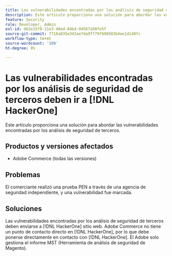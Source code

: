 ```yaml
---
title: Las vulnerabilidades encontradas por los análisis de seguridad de terceros deben ir a [!DNL HackerOne]
description: Este artículo proporciona una solución para abordar las vulnerabilidades encontradas por los análisis de seguridad de terceros.
feature: Security
role: Developer, Admin
exl-id: db2e15f0-11e3-48ed-84b4-94567a50fe5f
source-git-commit: 7718a835e343ae7da9ff79f690503b4ee1d140fc
workflow-type: tm+mt
source-wordcount: '109'
ht-degree: 0%

---
```


# Las vulnerabilidades encontradas por los análisis de seguridad de terceros deben ir a [!DNL HackerOne]

Este artículo proporciona una solución para abordar las vulnerabilidades encontradas por los análisis de seguridad de terceros.

## Productos y versiones afectados

* Adobe Commerce (todas las versiones)

## Problemas

El comerciante realizó una prueba PEN a través de una agencia de seguridad independiente, y una vulnerabilidad fue marcada.

## Soluciones

Las vulnerabilidades encontradas por los análisis de seguridad de terceros deben enviarse a [!DNL HackerOne] sitio web. Adobe Commerce no tiene un punto de contacto directo en [!DNL HackerOne], por lo que debe ponerse directamente en contacto con [!DNL HackerOne]. El Adobe solo gestiona el informe MST (Herramienta de análisis de seguridad de Magento).
